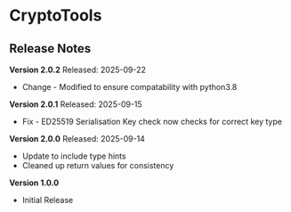 # CryptoTools
## Release Notes


__Version 2.0.2__
Released: 2025-09-22
* Change - Modified to ensure compatability with python3.8


__Version 2.0.1__
Released: 2025-09-15
* Fix - ED25519 Serialisation Key check now checks for correct key type


__Version 2.0.0__
Released: 2025-09-14
* Update to include type hints
* Cleaned up return values for consistency


__Version 1.0.0__
* Initial Release
